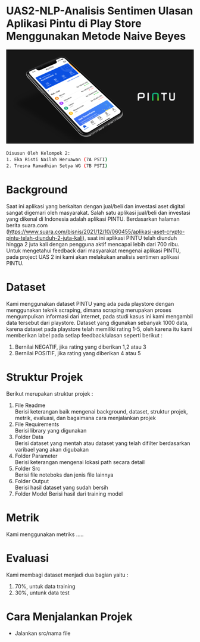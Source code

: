 # UAS2-NLP-Analisis Sentimen Ulasan Aplikasi Pintu di Play Store Menggunakan Metode Naive Beyes

![logo](Src/logo.png)


```bash 
Disusun Oleh Kelompok 2: 
1. Eka Risti Nailah Heruawan (7A PSTI)
2. Tresna Ramadhian Setya WG (7B PSTI)
```

# Background
Saat ini aplikasi yang berkaitan dengan jual/beli dan investasi aset digital sangat digemari oleh masyarakat. Salah satu aplikasi jual/beli dan investasi yang dikenal di Indonesia adalah aplikasi PINTU. Berdasarkan halaman berita suara.com (https://www.suara.com/bisnis/2021/12/10/060455/aplikasi-aset-crypto-pintu-telah-diunduh-2-juta-kali), saat ini aplikasi PINTU telah diunduh hingga 2 juta kali dengan pengguna aktif mencapai lebih dari 700 ribu. Untuk mengetahui feedback dari masyarakat mengenai aplikasi PINTU, pada project UAS 2 ini kami akan melakukan analisis sentimen aplikasi PINTU. 


# Dataset
Kami menggunakan dataset PINTU yang ada pada playstore dengan menggunakan teknik scraping, dimana scraping merupakan proses mengumpulkan informasi dari internet, pada studi kasus ini kami mengambil data tersebut dari playstore. Dataset yang digunakan sebanyak 1000 data, karena dataset pada playstore telah memiliki rating 1-5, oleh karena itu kami memberikan label pada setiap feedback/ulasan seperti berikut :
1. Bernilai NEGATIF, jika rating yang diberikan 1,2 atau 3
2. Bernilai POSITIF, jika rating yang diberikan 4 atau 5


# Struktur Projek
Berikut merupakan struktur projek :
1. File Readme\
   Berisi keterangan baik mengenai background, dataset, struktur projek, metrik, evaluasi, dan bagaimana cara menjalankan projek
2. File Requirements\
   Berisi library yang digunakan
4. Folder Data\
   Berisi dataset yang mentah atau dataset yang telah difilter berdasarkan varibael yang akan digubakan
3. Folder Parameter\
   Berisi keterangan mengenai lokasi path secara detail
4. Folder Src\
   Berisi file noteboks dan jenis file lainnya
5. Folder Output\
   Berisi hasil dataset yang sudah bersih
6. Folder Model
   Berisi hasil dari training model 
  
  
# Metrik 
Kami menggunakan metriks .....


# Evaluasi
Kami membagi dataset menjadi dua bagian yaitu :
1. 70%, untuk data training
2. 30%, untunk data test


# Cara Menjalankan Projek 
- Jalankan src/nama file

